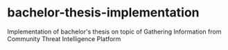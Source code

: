 # bachelor-thesis-implementation

Implementation of bachelor's thesis on topic of Gathering Information from Community Threat Intelligence Platform